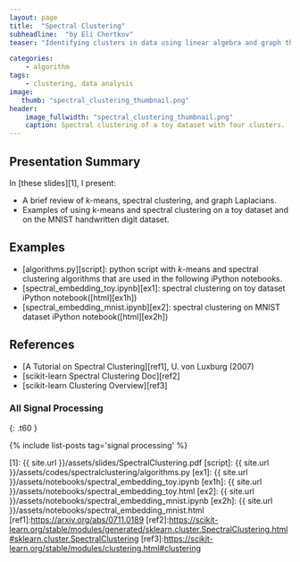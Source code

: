 ```yaml
---
layout: page
title:  "Spectral Clustering"
subheadline:  "by Eli Chertkov"
teaser: "Identifying clusters in data using linear algebra and graph theory."

categories:
    - algorithm
tags:
    - clustering, data analysis
image:
   thumb: "spectral_clustering_thumbnail.png"
header:
    image_fullwidth: "spectral_clustering_thumbnail.png"
    caption: Spectral clustering of a toy dataset with four clusters.
---
```

<!-- Page Content Starts Here -->

## Presentation Summary
In [these slides][1], I present:

  * A brief review of k-means, spectral clustering, and graph Laplacians.
  * Examples of using k-means and spectral clustering on a toy dataset and on the MNIST handwritten digit dataset.

## Examples
  * [algorithms.py][script]: python script with $k$-means and spectral clustering algorithms that are used in the following iPython notebooks.
  * [spectral_embedding_toy.ipynb][ex1]: spectral clustering on toy dataset iPython notebook([html][ex1h])
  * [spectral_embedding_mnist.ipynb][ex2]: spectral clustering on MNIST dataset iPython notebook([html][ex2h])

## References
  * [A Tutorial on Spectral Clustering][ref1], U. von Luxburg (2007)
  * [scikit-learn Spectral Clustering Doc][ref2]
  * [scikit-learn Clustering Overview][ref3]

### All Signal Processing
{: .t60 }

{% include list-posts tag='signal processing' %}

[1]:    {{ site.url }}/assets/slides/SpectralClustering.pdf
[script]: {{ site.url }}/assets/codes/spectralclustering/algorithms.py
[ex1]:  {{ site.url }}/assets/notebooks/spectral_embedding_toy.ipynb
[ex1h]:  {{ site.url }}/assets/notebooks/spectral_embedding_toy.html
[ex2]: {{ site.url }}/assets/notebooks/spectral_embedding_mnist.ipynb
[ex2h]: {{ site.url }}/assets/notebooks/spectral_embedding_mnist.html
[ref1]:https://arxiv.org/abs/0711.0189
[ref2]:https://scikit-learn.org/stable/modules/generated/sklearn.cluster.SpectralClustering.html#sklearn.cluster.SpectralClustering
[ref3]:https://scikit-learn.org/stable/modules/clustering.html#clustering
